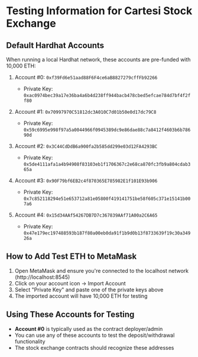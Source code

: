 # Testing Information for Cartesi Stock Exchange

## Default Hardhat Accounts

When running a local Hardhat network, these accounts are pre-funded with 10,000 ETH:

1. Account #0: `0xf39Fd6e51aad88F6F4ce6aB8827279cffFb92266`
   - Private Key: `0xac0974bec39a17e36ba4a6b4d238ff944bacb478cbed5efcae784d7bf4f2ff80`

2. Account #1: `0x70997970C51812dc3A010C7d01b50e0d17dc79C8`
   - Private Key: `0x59c6995e998f97a5a0044966f0945389dc9e86dae88c7a8412f4603b6b78690d`

3. Account #2: `0x3C44CdDdB6a900fa2b585dd299e03d12FA4293BC`
   - Private Key: `0x5de4111afa1a4b94908f83103eb1f1706367c2e68ca870fc3fb9a804cdab365a`

4. Account #3: `0x90F79bf6EB2c4f870365E785982E1f101E93b906`
   - Private Key: `0x7c852118294e51e653712a81e05800f419141751be58f605c371e15141b007a6`

5. Account #4: `0x15d34AAf54267DB7D7c367839AAf71A00a2C6A65`
   - Private Key: `0x47e179ec197488593b187f80a00eb0da91f1b9d0b13f8733639f19c30a34926a`

## How to Add Test ETH to MetaMask

1. Open MetaMask and ensure you're connected to the localhost network (http://localhost:8545)
2. Click on your account icon → Import Account
3. Select "Private Key" and paste one of the private keys above
4. The imported account will have 10,000 ETH for testing

## Using These Accounts for Testing

- **Account #0** is typically used as the contract deployer/admin
- You can use any of these accounts to test the deposit/withdrawal functionality
- The stock exchange contracts should recognize these addresses
